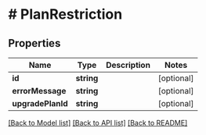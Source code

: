 # # PlanRestriction

## Properties

Name | Type | Description | Notes
------------ | ------------- | ------------- | -------------
**id** | **string** |  | [optional]
**errorMessage** | **string** |  | [optional]
**upgradePlanId** | **string** |  | [optional]

[[Back to Model list]](../../README.md#models) [[Back to API list]](../../README.md#endpoints) [[Back to README]](../../README.md)
